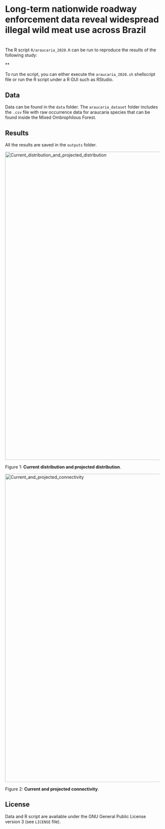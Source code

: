 # Long-term nationwide roadway enforcement data reveal widespread illegal wild meat use across Brazil

# 

The R script `R/araucaria_2020.R` can be run to reproduce the results of the following study:

**

To run the script, you can either execute the `araucaria_2020.sh` shellscript file or run the R script under a R GUI such as RStudio.

## Data

Data can be found in the `data` folder. The `araucaria_dataset` folder includes the `.csv` file with raw occurrence data for araucaria species that can be found inside the Mixed Ombrophilous Forest.

## Results

All the results are saved in the `outputs` folder.

<img alt="Current_distribution_and_projected_distribution" src="outputs/Fig1.tif.tif" width="1000">

Figure 1: **Current distribution and projected distribution**.

<img alt="Current_and_projected_connectivity" src="outputs/Figure_4_tif.tif" width="1000">

Figure 2: **Current and projected connectivity**.
## License

Data and R script are available under the GNU General Public License version 3 (see `LICENSE` file).

